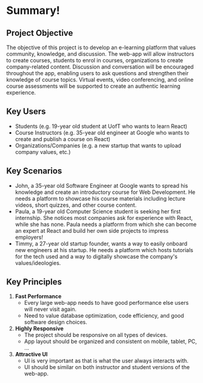 # Summary!

## Project Objective
The objective of this project is to develop an e-learning platform that values community, knowledge, and discussion. The web-app will allow instructors to create courses, students to enrol in courses, organizations to create company-related content. Discussion and conversation will be encouraged throughout the app, enabling users to ask questions and strengthen their knowledge of course topics. Virtual events, video conferencing, and online course assessments will be supported to create an authentic learning experience.

## Key Users
- Students (e.g. 19-year old student at UofT who wants to learn React)
- Course Instructors (e.g. 35-year old engineer at Google who wants to create and publish a course on React)
- Organizations/Companies (e.g. a new startup that wants to upload company values, etc.)

## Key Scenarios
- John, a 35-year old Software Engineer at Google wants to spread his knowledge and create an introductory course for Web Development. He needs a platform to showcase his course materials including lecture videos, short quizzes, and other course content.
- Paula, a 19-year old Computer Science student is seeking her first internship. She notices most companies ask for experience with React, while she has none. Paula needs a platform from which she can become an expert at React and build her own side projects to impress employers!
- Timmy, a 27-year old startup founder, wants a way to easily onboard new engineers at his startup. He needs a platform which hosts tutorials for the tech used and a way to digitally showcase the company's values/ideologies. 

## Key Principles
1. **Fast Performance**
	- Every large web-app needs to have good performance else users will never visit again.
	- Need to value database optimization, code efficiency, and good software design choices.
2. **Highly Responsive**
	- The project should be responsive on all types of devices.
	- App layout should be organized and consistent on mobile, tablet, PC, ...
3. **Attractive UI**
	- UI is very important as that is what the user always interacts with. 
	- UI should be similar on both instructor and student versions of the web-app.
